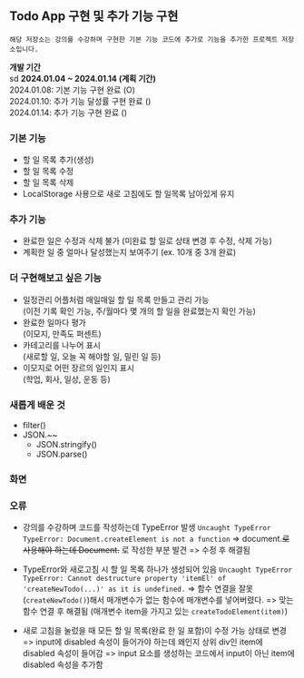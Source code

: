 ## Todo App 구현 및 추가 기능 구현

`해당 저장소는 강의를 수강하며 구현한 기본 기능 코드에 추가로 기능을 추가한 프로젝트 저장소입니다.` </br>

**개발 기간** </br>sd
**2024.01.04 ~ 2024.01.14 (계획 기간)** </br>
2024.01.08: 기본 기능 구현 완료 (O) </br>
2024.01.10: 추가 기능 달성률 구현 완료 () </br>
2024.01.14: 추가 기능 구현 완료 ()


### 기본 기능
- 할 일 목록 추가(생성)
- 할 일 목록 수정
- 할 일 목록 삭제
- LocalStorage 사용으로 새로 고침에도 할 일목록 남아있게 유지

### 추가 기능
- 완료한 일은 수정과 삭제 불가 (미완료 할 일로 상태 변경 후 수정, 삭제 가능)
- 계획한 일 중 얼마나 달성했는지 보여주기 (ex. 10개 중 3개 완료)

### 더 구현해보고 싶은 기능
- 일정관리 어플처럼 매일매일 할 일 목록 만들고 관리 가능 </br>(이전 기록 확인 가능, 주/월마다 몇 개의 할 일을 완료했는지 확인 가능)
- 완료한 일마다 평가 </br>(이모지, 만족도 퍼센트)
- 카테고리를 나누어 표시 </br>(새로할 일, 오늘 꼭 해야할 일, 밀린 일 등)
- 이모지로 어떤 장르의 일인지 표시 </br>(학업, 회사, 일상, 운동 등)

### 새롭게 배운 것
- filter()
- JSON.~~
    - JSON.stringify()
    - JSON.parse()

### 화면


### 오류
- 강의를 수강하며 코드를 작성하는데 TypeError 발생
`Uncaught TypeError TypeError: Document.createElement is not a function`
=> document.~~로 사용해야 하는데 Document.~~ 로 작성한 부분 발견
=> 수정 후 해결됨

- TypeError와 새로고침 시 할 일 목록 하나가 생성되어 있음
`Uncaught TypeError TypeError: Cannot destructure property 'itemEl' of 'createNewTodo(...)' as it is undefined.`
=> 함수 연결을 잘못(`createNewTodo()`)해서 매개변수가 없는 함수에 매개변수를 넣어버렸다.
=> 맞는 함수 연결 후 해결됨 (매개변수 item을 가지고 있는 `createTodoElement(item)`)

- 새로 고침을 눌렀을 때 모든 할 일 목록(완료 한 일 포함)이 수정 가능 상태로 변경
=> input에 disabled 속성이 들어가야 하는데 왜인지 상위 div인 item에 disabled 속성이 들어감
=> input 요소를 생성하는 코드에서 input이 아닌 item에 disabled 속성을 추가함
